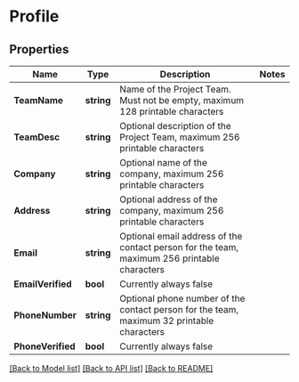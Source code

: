 # Profile

## Properties

Name | Type | Description | Notes
------------ | ------------- | ------------- | -------------
**TeamName** | **string** | Name of the Project Team. Must not be empty, maximum 128 printable characters | 
**TeamDesc** | **string** | Optional description of the Project Team, maximum 256 printable characters | 
**Company** | **string** | Optional name of the company, maximum 256 printable characters | 
**Address** | **string** | Optional address of the company, maximum 256 printable characters | 
**Email** | **string** | Optional email address of the contact person for the team, maximum 256 printable characters | 
**EmailVerified** | **bool** | Currently always false | 
**PhoneNumber** | **string** | Optional phone number of the contact person for the team, maximum 32 printable characters | 
**PhoneVerified** | **bool** | Currently always false | 

[[Back to Model list]](../README.md#documentation-for-models) [[Back to API list]](../README.md#documentation-for-api-endpoints) [[Back to README]](../README.md)


